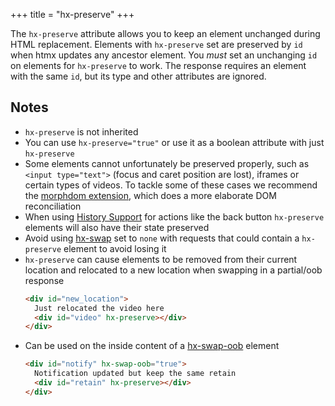 +++
title = "hx-preserve"
+++

The `hx-preserve` attribute allows you to keep an element unchanged during HTML replacement.
Elements with `hx-preserve` set are preserved by `id` when htmx updates any ancestor element.
You *must* set an unchanging `id` on elements for `hx-preserve` to work.
The response requires an element with the same `id`, but its type and other attributes are ignored.

## Notes

* `hx-preserve` is not inherited
* You can use `hx-preserve="true"` or use it as a boolean attribute with just `hx-preserve`
* Some elements cannot unfortunately be preserved properly, such as `<input type="text">` (focus and caret position are lost), iframes or certain types of videos. To tackle some of these cases we recommend the [morphdom extension](https://github.com/bigskysoftware/htmx-extensions/blob/main/src/morphdom-swap/README.md), which does a more elaborate DOM
reconciliation
* When using [History Support](@/docs.md#history) for actions like the back button `hx-preserve` elements will also have their state preserved
* Avoid using [hx-swap](@/attributes/hx-swap.md) set to `none` with requests that could contain a `hx-preserve` element to avoid losing it
* `hx-preserve` can cause elements to be removed from their current location and relocated to a new location when swapping in a partial/oob response
  ```html
  <div id="new_location">
    Just relocated the video here
    <div id="video" hx-preserve></div>
  </div>
  ```
* Can be used on the inside content of a [hx-swap-oob](@/attributes/hx-swap-oob.md) element
  ```html
  <div id="notify" hx-swap-oob="true">
    Notification updated but keep the same retain
    <div id="retain" hx-preserve></div>
  </div>
  ```
